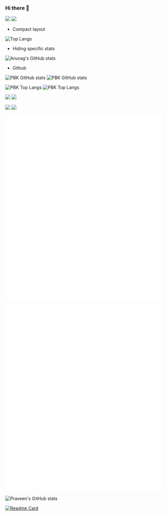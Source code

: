 ### Hi there 👋

<!-- 
https://github.com/anuraghazra/github-readme-stats

- 🔭 I’m currently working on ...
- 🌱 I’m currently learning ...
- 👯 I’m looking to collaborate on ...
- 🤔 I’m looking for help with ...
- 💬 Ask me about ...
- 📫 How to reach me: ...
- 😄 Pronouns: ...
- ⚡ Fun fact: ...
 -->

![](https://stackoverflow-card.vercel.app/?userID=5681083&theme=stackoverflowdark#gh-dark-mode-only)
![](https://stackoverflow-card.vercel.app/?userID=5681083&theme=stackoverflowlight#gh-light-mode-only)


*   Compact layout

![Top Langs](https://github-readme-stats.vercel.app/api/top-langs/?username=anuraghazra\&layout=compact)


*   Hiding specific stats

![Anurag's GitHub stats](https://github-readme-stats.vercel.app/api?username=pbk0\&hide=contribs,issues)

*   Github

![PBK GitHub stats](https://github-readme-stats.vercel.app/api?username=pbk0\&show_icons=true\&theme=dark\&rank_icon=percentile\&show=reviews,discussions_started,discussions_answered,prs_merged,prs_merged_percentage\&custom_title=Github%20stats%20for%20Praveen%20Kulkarni)
![PBK GitHub stats](https://github-readme-stats.vercel.app/api?username=pbk0\&show_icons=true\&theme=light\&rank_icon=percentile\&show=reviews,discussions_started,discussions_answered,prs_merged,prs_merged_percentage\&custom_title=Github%20stats%20for%20Praveen%20Kulkarni)

![PBK Top Langs](https://github-readme-stats.vercel.app/api/top-langs/?username=anuraghazra\&theme=dark)
![PBK Top Langs](https://github-readme-stats.vercel.app/api/top-langs/?username=anuraghazra\&theme=light)

![](https://github-readme-stats.vercel.app/api?username=pbk0\&show_icons=true\&theme=dark\&layout=compact\&rank_icon=percentile\&custom_title=Github%20stats%20for%20Praveen%20Kulkarni)
![](https://github-readme-stats.vercel.app/api?username=pbk0\&show_icons=true\&theme=light\&layout=compact\&rank_icon=percentile)

![](https://github-readme-stats.vercel.app/api?username=pbk0\&show_icons=true\&theme=dark\&custom_title=Github%20stats%20for%20Praveen%20Kulkarni)
![](https://github-readme-stats.vercel.app/api?username=pbk0\&show_icons=true\&theme=light)

![](https://raw.githubusercontent.com/pbk0/github-stats/master/generated/overview.svg#gh-dark-mode-only)
![](https://raw.githubusercontent.com/pbk0/github-stats/master/generated/overview.svg#gh-light-mode-only)

![](https://raw.githubusercontent.com/pbk0/github-stats/master/generated/languages.svg#gh-dark-mode-only)
![](https://raw.githubusercontent.com/pbk0/github-stats/master/generated/languages.svg#gh-light-mode-only)


![Praveen's GitHub stats](https://github-readme-stats.vercel.app/api?username=pbk0&show_icons=true&theme=dracula)

<!-- [![Praveen's wakatime stats](https://github-readme-stats.vercel.app/api/wakatime?username=pbk0)](https://github.com/pbk0) -->

<!-- [![Top Langs](https://github-readme-stats.vercel.app/api/top-langs/?username=pbk0)](https://github.com/pbk0) -->

[![Readme Card](https://github-readme-stats.vercel.app/api/pin/?username=SpikingNeurons&repo=toolcraft&show_owner=true)](https://github.com/SpikingNeurons/toolcraft)
